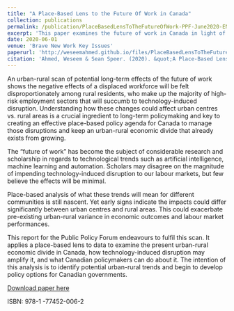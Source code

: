 ```yaml
---
title: "A Place-Based Lens to the Future Of Work in Canada"
collection: publications
permalink: /publication/PlaceBasedLensToTheFutureOfWork-PPF-June2020-EN.pdf
excerpt: 'This paper examines the future of work in Canada in light of changing demographic and technological trends.'
date: 2020-06-01
venue: 'Brave New Work Key Issues'
paperurl: 'http://weseemahmed.github.io/files/PlaceBasedLensToTheFutureOfWork-PPF-June2020-EN.pdf'
citation: 'Ahmed, Weseem & Sean Speer. (2020). &quot;A Place-Based Lens to the Future Of Work in Canada.&quot; <i>Brave New Work Key Issues</i>.'
---
```

An urban-rural scan of potential long-term effects of the future of work shows the negative effects of a displaced workforce will be felt disproportionately among rural residents, who make up the majority of high-risk employment sectors that will succumb to technology-induced disruption. Understanding how these changes could affect urban centres vs. rural areas is a crucial ingredient to long-term policymaking and key to creating an effective place-based policy agenda for Canada to manage those disruptions and keep an urban-rural economic divide that already exists from growing.

The “future of work” has become the subject of considerable research and scholarship in regards to technological trends such as artificial intelligence, machine learning and automation. Scholars may disagree on the magnitude of impending technology-induced disruption to our labour markets, but few believe the effects will be minimal.  

Place-based analysis of what these trends will mean for different communities is still nascent. Yet early signs indicate the impacts could differ significantly between urban centres and rural areas. This could exacerbate pre-existing urban-rural variance in economic outcomes and labour market performances.  

This report for the Public Policy Forum endeavours to fulfil this scan. It applies a place-based lens to data to examine the present urban-rural economic divide in Canada, how technology-induced disruption may amplify it, and what Canadian policymakers can do about it. The intention of this analysis is to identify potential urban-rural trends and begin to develop policy options for Canadian governments.  

[Download paper here](http://weseemahmed.github.io/files/PlaceBasedLensToTheFutureOfWork-PPF-June2020-EN.pdf)

ISBN: 978-1 -77452-006-2
